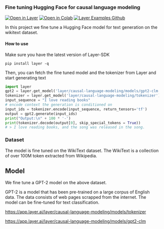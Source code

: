 ### Fine tuning Hugging Face for causal language modeling 
[![Open in Layer](https://development.layer.co/assets/badge.svg)](https://app.layer.ai/layer/causal-language-modeling)
[![Open in Colab](https://colab.research.google.com/assets/colab-badge.svg)](https://colab.research.google.com/github/layerai/examples/blob/main/causal-language-modeling/causal-language-modeling.ipynb)
[![Layer Examples Github](https://badgen.net/badge/icon/github?icon=github&label)](https://github.com/layerai/examples/tree/main/causal-language-modeling)

In this project we fine tune a Hugging Face model for text generation on the wikitext dataset.
#### How to use
Make sure you have the latest version of Layer-SDK

``` pip install layer -q ``` 

Then, you can fetch the fine tuned model and the tokenizer from Layer and start generating text

```python
import layer
gpt2 = layer.get_model('layer/causal-language-modeling/models/gpt2-clm').get_train()
tokenizer = layer.get_model('layer/causal-language-modeling/tokenizer').get_train()
input_sequence = "I love reading books"
# encode context the generation is conditioned on
input_ids = tokenizer.encode(input_sequence, return_tensors='tf')
output = gpt2.generate(input_ids)
print("Output:\n" + 100 * '-')
print(tokenizer.decode(output[0], skip_special_tokens = True))
# > I love reading books, and the song was released in the song. 
```
### Dataset
The model is fine tuned on the WikiText dataset. The WikiText is a collection of over 
100M token extracted from Wikipedia.  
## Model
We fine tune a GPT-2 model on the above dataset. 

GPT-2  is a model that has been pre-trained on a large corpus of English data. 
The data consists of web pages scrapped from the internet. 
The model can be fine-tuned for text classification. 

https://app.layer.ai/layer/causal-language-modeling/models/tokenizer  

https://app.layer.ai/layer/causal-language-modeling/models/gpt2-clm  
